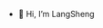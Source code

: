 - 👋 Hi, I’m LangSheng


<!---
1787397716/1787397716 is a ✨ special ✨ repository because its `README.md` (this file) appears on your GitHub profile.
You can click the Preview link to take a look at your changes.
--->
